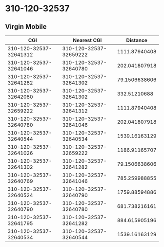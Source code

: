 # 310-120-32537
## Virgin Mobile


| CGI | Nearest CGI | Distance |
|-----|-------------|----------|
| 310-120-32537-32641312 | 310-120-32537-32659222 | 1111.87940408 |
| 310-120-32537-32641046 | 310-120-32537-32640780 | 202.041807918 |
| 310-120-32537-32641282 | 310-120-32537-32641302 | 79.1506638606 |
| 310-120-32537-32642080 | 310-120-32537-32641302 | 332.51210688 |
| 310-120-32537-32659222 | 310-120-32537-32641312 | 1111.87940408 |
| 310-120-32537-32640780 | 310-120-32537-32641046 | 202.041807918 |
| 310-120-32537-32640544 | 310-120-32537-32640534 | 1539.16163129 |
| 310-120-32537-32641026 | 310-120-32537-32659222 | 1186.91165707 |
| 310-120-32537-32641302 | 310-120-32537-32641282 | 79.1506638606 |
| 310-120-32537-32640769 | 310-120-32537-32641046 | 785.259988855 |
| 310-120-32537-32640524 | 310-120-32537-32640790 | 1759.88594886 |
| 310-120-32537-32640790 | 310-120-32537-32640780 | 681.738216161 |
| 310-120-32537-32641795 | 310-120-32537-32641282 | 884.615905196 |
| 310-120-32537-32640534 | 310-120-32537-32640544 | 1539.16163129 |

